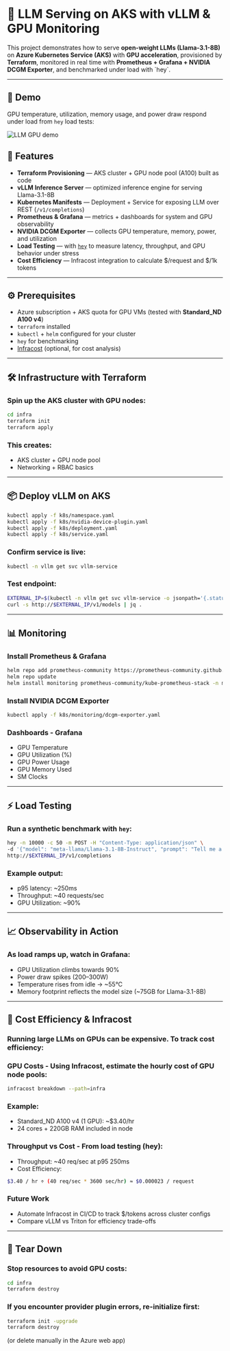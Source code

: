 # 🚀 LLM Serving on AKS with vLLM & GPU Monitoring

This project demonstrates how to serve **open-weight LLMs (Llama-3.1-8B)** on **Azure Kubernetes Service (AKS)** with **GPU acceleration**, provisioned by **Terraform**, monitored in real time with **Prometheus + Grafana + NVIDIA DCGM Exporter**, and benchmarked under load with \`hey\`.

---

## 🎥 Demo

GPU temperature, utilization, memory usage, and power draw respond under load from `hey` load tests:

![LLM GPU demo](docs/img/demo.gif)

## 🚀 Features

- **Terraform Provisioning** — AKS cluster + GPU node pool (A100) built as code
- **vLLM Inference Server** — optimized inference engine for serving Llama-3.1-8B
- **Kubernetes Manifests** — Deployment + Service for exposing LLM over REST (`/v1/completions`)
- **Prometheus & Grafana** — metrics + dashboards for system and GPU observability
- **NVIDIA DCGM Exporter** — collects GPU temperature, memory, power, and utilization
- **Load Testing** — with [`hey`](https://github.com/rakyll/hey) to measure latency, throughput, and GPU behavior under stress
- **Cost Efficiency** — Infracost integration to calculate \$/request and \$/1k tokens

---

## ⚙️ Prerequisites

- Azure subscription + AKS quota for GPU VMs (tested with **Standard_ND A100 v4**)
- `terraform` installed
- `kubectl` + `helm` configured for your cluster
- `hey` for benchmarking
- [Infracost](https://www.infracost.io/docs/) (optional, for cost analysis)

---

## 🛠️ Infrastructure with Terraform

### Spin up the AKS cluster with GPU nodes:

```bash
cd infra
terraform init
terraform apply
```

### This creates:

- AKS cluster + GPU node pool
- Networking + RBAC basics

---

## 📦 Deploy vLLM on AKS

```bash
kubectl apply -f k8s/namespace.yaml
kubectl apply -f k8s/nvidia-device-plugin.yaml
kubectl apply -f k8s/deployment.yaml
kubectl apply -f k8s/service.yaml
```

### Confirm service is live:

```bash
kubectl -n vllm get svc vllm-service
```

### Test endpoint:

```bash
EXTERNAL_IP=$(kubectl -n vllm get svc vllm-service -o jsonpath='{.status.loadBalancer.ingress[0].ip}')
curl -s http://$EXTERNAL_IP/v1/models | jq .
```

---

## 📊 Monitoring

### Install Prometheus & Grafana

```bash
helm repo add prometheus-community https://prometheus-community.github.io/helm-charts
helm repo update
helm install monitoring prometheus-community/kube-prometheus-stack -n monitoring --create-namespace
```

### Install NVIDIA DCGM Exporter

```bash
kubectl apply -f k8s/monitoring/dcgm-exporter.yaml
```

### Dashboards - Grafana

- GPU Temperature
- GPU Utilization (%)
- GPU Power Usage
- GPU Memory Used
- SM Clocks

---

## ⚡ Load Testing

### Run a synthetic benchmark with `hey`:

```bash
hey -n 10000 -c 50 -m POST -H "Content-Type: application/json" \
-d '{"model": "meta-llama/Llama-3.1-8B-Instruct", "prompt": "Tell me a story about a robot who goes to the olympics"}' \
http://$EXTERNAL_IP/v1/completions
```

### Example output:

- p95 latency: ~250ms
- Throughput: ~40 requests/sec
- GPU Utilization: ~90%

---

## 📈 Observability in Action

### As load ramps up, watch in Grafana:

- GPU Utilization climbs towards 90%
- Power draw spikes (200–300W)
- Temperature rises from idle → ~55°C
- Memory footprint reflects the model size (~75GB for Llama-3.1-8B)

---

## 💸 Cost Efficiency & Infracost

### Running large LLMs on GPUs can be expensive. To track cost efficiency:

### **GPU Costs** - Using Infracost, estimate the hourly cost of GPU node pools:

```bash
infracost breakdown --path=infra
```

### Example:

- Standard_ND A100 v4 (1 GPU): ~$3.40/hr
- 24 cores + 220GB RAM included in node

### **Throughput vs Cost** - From load testing (hey):

- Throughput: ~40 req/sec at p95 250ms
- Cost Efficiency:

```bash
$3.40 / hr ÷ (40 req/sec * 3600 sec/hr) ≈ $0.000023 / request
```

### **Future Work**

- Automate Infracost in CI/CD to track $/tokens across cluster configs
- Compare vLLM vs Triton for efficiency trade-offs

---

## 🧹 Tear Down

### Stop resources to avoid GPU costs:

```bash
cd infra
terraform destroy
```

### If you encounter provider plugin errors, re-initialize first:

```bash
terraform init -upgrade
terraform destroy
```

(or delete manually in the Azure web app)
